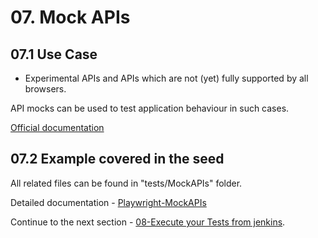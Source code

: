 # 07. Mock APIs

## 07.1 Use Case

- Experimental APIs and APIs which are not (yet) fully supported by all browsers.

API mocks can be used to test application behaviour in such cases.

[Official documentation](https://playwright.dev/docs/mock)

## 07.2 Example covered in the seed

All related files can be found in "tests/MockAPIs" folder.

Detailed documentation - [Playwright-MockAPIs](../../tests/MockAPIs/README.md)

Continue to the next section - [08-Execute your Tests from jenkins](08-ExecuteFromJenkins.md).